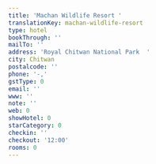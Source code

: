 ```yaml
---
title: 'Machan Wildlife Resort '
translationKey: machan-wildlife-resort
type: hotel
bookThrough: ''
mailTo: ''
address: 'Royal Chitwan National Park  '
city: Chitwan
postalcode: ''
phone: '-,'
gstType: 0
email: ''
www: ''
note: ''
web: 0
showHotel: 0
starCategory: 0
checkin: ''
checkout: '12:00'
rooms: 0
---
```

